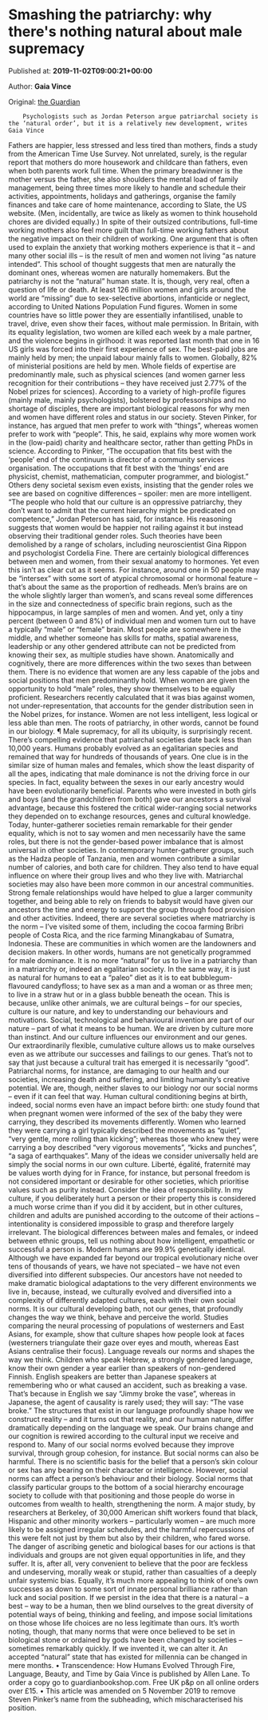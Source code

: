 
# Smashing the patriarchy: why there's nothing natural about male supremacy

Published at: **2019-11-02T09:00:21+00:00**

Author: **Gaia Vince**

Original: [the Guardian](https://www.theguardian.com/books/2019/nov/02/smashing-the-patriarchy-why-theres-nothing-natural-about-male-supremacy)


        Psychologists such as Jordan Peterson argue patriarchal society is the ‘natural order’, but it is a relatively new development, writes Gaia Vince
      
Fathers are happier, less stressed and less tired than mothers, finds a study from the American Time Use Survey. Not unrelated, surely, is the regular report that mothers do more housework and childcare than fathers, even when both parents work full time. When the primary breadwinner is the mother versus the father, she also shoulders the mental load of family management, being three times more likely to handle and schedule their activities, appointments, holidays and gatherings, organise the family finances and take care of home maintenance, according to Slate, the US website. (Men, incidentally, are twice as likely as women to think household chores are divided equally.) In spite of their outsized contributions, full-time working mothers also feel more guilt than full-time working fathers about the negative impact on their children of working. One argument that is often used to explain the anxiety that working mothers experience is that it – and many other social ills – is the result of men and women not living “as nature intended”. This school of thought suggests that men are naturally the dominant ones, whereas women are naturally homemakers.
But the patriarchy is not the “natural” human state. It is, though, very real, often a question of life or death. At least 126 million women and girls around the world are “missing” due to sex-selective abortions, infanticide or neglect, according to United Nations Population Fund figures. Women in some countries have so little power they are essentially infantilised, unable to travel, drive, even show their faces, without male permission. In Britain, with its equality legislation, two women are killed each week by a male partner, and the violence begins in girlhood: it was reported last month that one in 16 US girls was forced into their first experience of sex. The best-paid jobs are mainly held by men; the unpaid labour mainly falls to women. Globally, 82% of ministerial positions are held by men. Whole fields of expertise are predominantly male, such as physical sciences (and women garner less recognition for their contributions – they have received just 2.77% of the Nobel prizes for sciences).
According to a variety of high-profile figures (mainly male, mainly psychologists), bolstered by professorships and no shortage of disciples, there are important biological reasons for why men and women have different roles and status in our society. Steven Pinker, for instance, has argued that men prefer to work with “things”, whereas women prefer to work with “people”. This, he said, explains why more women work in the (low-paid) charity and healthcare sector, rather than getting PhDs in science. According to Pinker, “The occupation that fits best with the ‘people’ end of the continuum is director of a community services organisation. The occupations that fit best with the ‘things’ end are physicist, chemist, mathematician, computer programmer, and biologist.”
Others deny societal sexism even exists, insisting that the gender roles we see are based on cognitive differences – spoiler: men are more intelligent. “The people who hold that our culture is an oppressive patriarchy, they don’t want to admit that the current hierarchy might be predicated on competence,” Jordan Peterson has said, for instance. His reasoning suggests that women would be happier not railing against it but instead observing their traditional gender roles. Such theories have been demolished by a range of scholars, including neuroscientist Gina Rippon and psychologist Cordelia Fine.
There are certainly biological differences between men and women, from their sexual anatomy to hormones. Yet even this isn’t as clear cut as it seems. For instance, around one in 50 people may be “intersex” with some sort of atypical chromosomal or hormonal feature – that’s about the same as the proportion of redheads. Men’s brains are on the whole slightly larger than women’s, and scans reveal some differences in the size and connectedness of specific brain regions, such as the hippocampus, in large samples of men and women.
And yet, only a tiny percent (between 0 and 8%) of individual men and women turn out to have a typically “male” or “female” brain. Most people are somewhere in the middle, and whether someone has skills for maths, spatial awareness, leadership or any other gendered attribute can not be predicted from knowing their sex, as multiple studies have shown. Anatomically and cognitively, there are more differences within the two sexes than between them.
There is no evidence that women are any less capable of the jobs and social positions that men predominantly hold. When women are given the opportunity to hold “male” roles, they show themselves to be equally proficient. Researchers recently calculated that it was bias against women, not under-representation, that accounts for the gender distribution seen in the Nobel prizes, for instance. Women are not less intelligent, less logical or less able than men. The roots of patriarchy, in other words, cannot be found in our biology.
¶
Male supremacy, for all its ubiquity, is surprisingly recent. There’s compelling evidence that patriarchal societies date back less than 10,000 years. Humans probably evolved as an egalitarian species and remained that way for hundreds of thousands of years. One clue is in the similar size of human males and females, which show the least disparity of all the apes, indicating that male dominance is not the driving force in our species. In fact, equality between the sexes in our early ancestry would have been evolutionarily beneficial. Parents who were invested in both girls and boys (and the grandchildren from both) gave our ancestors a survival advantage, because this fostered the critical wider-ranging social networks they depended on to exchange resources, genes and cultural knowledge.
Today, hunter-gatherer societies remain remarkable for their gender equality, which is not to say women and men necessarily have the same roles, but there is not the gender-based power imbalance that is almost universal in other societies. In contemporary hunter-gatherer groups, such as the Hadza people of Tanzania, men and women contribute a similar number of calories, and both care for children. They also tend to have equal influence on where their group lives and who they live with.
Matriarchal societies may also have been more common in our ancestral communities. Strong female relationships would have helped to glue a larger community together, and being able to rely on friends to babysit would have given our ancestors the time and energy to support the group through food provision and other activities. Indeed, there are several societies where matriarchy is the norm – I’ve visited some of them, including the cocoa farming Bribri people of Costa Rica, and the rice farming Minangkabau of Sumatra, Indonesia. These are communities in which women are the landowners and decision makers.
In other words, humans are not genetically programmed for male dominance. It is no more “natural” for us to live in a patriarchy than in a matriarchy or, indeed an egalitarian society. In the same way, it is just as natural for humans to eat a “paleo” diet as it is to eat bubblegum-flavoured candyfloss; to have sex as a man and a woman or as three men; to live in a straw hut or in a glass bubble beneath the ocean. This is because, unlike other animals, we are cultural beings – for our species, culture is our nature, and key to understanding our behaviours and motivations.
Social, technological and behavioural invention are part of our nature – part of what it means to be human. We are driven by culture more than instinct. And our culture influences our environment and our genes. Our extraordinarily flexible, cumulative culture allows us to make ourselves even as we attribute our successes and failings to our genes.
That’s not to say that just because a cultural trait has emerged it is necessarily “good”. Patriarchal norms, for instance, are damaging to our health and our societies, increasing death and suffering, and limiting humanity’s creative potential. We are, though, neither slaves to our biology nor our social norms – even if it can feel that way.
Human cultural conditioning begins at birth, indeed, social norms even have an impact before birth: one study found that when pregnant women were informed of the sex of the baby they were carrying, they described its movements differently. Women who learned they were carrying a girl typically described the movements as “quiet”, “very gentle, more rolling than kicking”; whereas those who knew they were carrying a boy described “very vigorous movements”, “kicks and punches”, “a saga of earthquakes”.
Many of the ideas we consider universally held are simply the social norms in our own culture. Liberté, égalité, fraternité may be values worth dying for in France, for instance, but personal freedom is not considered important or desirable for other societies, which prioritise values such as purity instead. Consider the idea of responsibility. In my culture, if you deliberately hurt a person or their property this is considered a much worse crime than if you did it by accident, but in other cultures, children and adults are punished according to the outcome of their actions – intentionality is considered impossible to grasp and therefore largely irrelevant.
The biological differences between males and females, or indeed between ethnic groups, tell us nothing about how intelligent, empathetic or successful a person is. Modern humans are 99.9% genetically identical. Although we have expanded far beyond our tropical evolutionary niche over tens of thousands of years, we have not speciated – we have not even diversified into different subspecies. Our ancestors have not needed to make dramatic biological adaptations to the very different environments we live in, because, instead, we culturally evolved and diversified into a complexity of differently adapted cultures, each with their own social norms.
It is our cultural developing bath, not our genes, that profoundly changes the way we think, behave and perceive the world. Studies comparing the neural processing of populations of westerners and East Asians, for example, show that culture shapes how people look at faces (westerners triangulate their gaze over eyes and mouth, whereas East Asians centralise their focus). Language reveals our norms and shapes the way we think. Children who speak Hebrew, a strongly gendered language, know their own gender a year earlier than speakers of non-gendered Finnish. English speakers are better than Japanese speakers at remembering who or what caused an accident, such as breaking a vase. That’s because in English we say “Jimmy broke the vase”, whereas in Japanese, the agent of causality is rarely used; they will say: “The vase broke.” The structures that exist in our language profoundly shape how we construct reality – and it turns out that reality, and our human nature, differ dramatically depending on the language we speak. Our brains change and our cognition is rewired according to the cultural input we receive and respond to.
Many of our social norms evolved because they improve survival, through group cohesion, for instance. But social norms can also be harmful. There is no scientific basis for the belief that a person’s skin colour or sex has any bearing on their character or intelligence. However, social norms can affect a person’s behaviour and their biology. Social norms that classify particular groups to the bottom of a social hierarchy encourage society to collude with that positioning and those people do worse in outcomes from wealth to health, strengthening the norm. A major study, by researchers at Berkeley, of 30,000 American shift workers found that black, Hispanic and other minority workers – particularly women – are much more likely to be assigned irregular schedules, and the harmful repercussions of this were felt not just by them but also by their children, who fared worse.
The danger of ascribing genetic and biological bases for our actions is that individuals and groups are not given equal opportunities in life, and they suffer. It is, after all, very convenient to believe that the poor are feckless and undeserving, morally weak or stupid, rather than casualties of a deeply unfair systemic bias. Equally, it’s much more appealing to think of one’s own successes as down to some sort of innate personal brilliance rather than luck and social position.
If we persist in the idea that there is a natural – a best – way to be a human, then we blind ourselves to the great diversity of potential ways of being, thinking and feeling, and impose social limitations on those whose life choices are no less legitimate than ours. It’s worth noting, though, that many norms that were once believed to be set in biological stone or ordained by gods have been changed by societies – sometimes remarkably quickly. If we invented it, we can alter it. An accepted “natural” state that has existed for millennia can be changed in mere months.
• Transcendence: How Humans Evolved Through Fire, Language, Beauty, and Time by Gaia Vince is published by Allen Lane. To order a copy go to guardianbookshop.com. Free UK p&p on all online orders over £15.
• This article was amended on 5 November 2019 to remove Steven Pinker’s name from the subheading, which mischaracterised his position.
